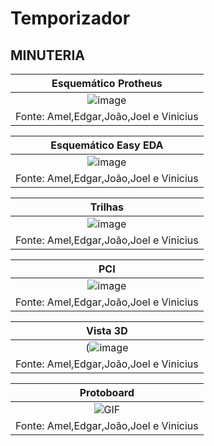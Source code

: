 # Temporizador

## MINUTERIA

|Esquemático Protheus|
|:---------:|
|![image](https://user-images.githubusercontent.com/111142585/197260126-0bd6bf7d-212f-49e6-a9b4-b9361b27496d.png)|
|Fonte: Amel,Edgar,João,Joel e Vinicius|

|Esquemático Easy EDA|
|:---------:|
|![image](https://user-images.githubusercontent.com/111142585/197260369-d5d7a3e8-0dc3-41fa-ac84-c79b45b31cb4.png)|
|Fonte: Amel,Edgar,João,Joel e Vinicius| 

|Trilhas|
|:---------:|
|![image](https://user-images.githubusercontent.com/111142585/197260989-ea43257d-c143-4caf-b8f5-33c39d1666f0.png)|
|Fonte: Amel,Edgar,João,Joel e Vinicius| 

|PCI|
|:---------:|
|![image](https://user-images.githubusercontent.com/111142585/197261582-f3b84811-a790-4db0-a232-037879f9d1c2.png)|
|Fonte: Amel,Edgar,João,Joel e Vinicius| 

|Vista 3D|
|:---------:|
|(![image](https://user-images.githubusercontent.com/111142585/197261887-cf0a7ca9-88cb-4f9d-b80a-0251d9e3042c.png)|
|Fonte: Amel,Edgar,João,Joel e Vinicius| 

|Protoboard|
|:---------:|
![GIF](https://github.com/Jhony2006/Temporizador/blob/ee891533b0b18c72cd46c6fdcf2235792df7f176/GIF.gif)|
|Fonte: Amel,Edgar,João,Joel e Vinicius| 
